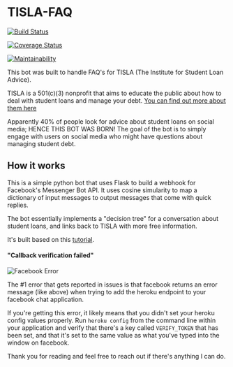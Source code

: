 # TISLA-FAQ

[![Build Status](https://travis-ci.org/davidawad/TISLA_FAQ.svg?branch=master)](https://travis-ci.org/davidawad/TISLA_FAQ)


[![Coverage Status](https://coveralls.io/repos/github/davidawad/TISLA_FAQ/badge.svg?branch=master)](https://coveralls.io/github/davidawad/TISLA_FAQ?branch=master)


[![Maintainability](https://api.codeclimate.com/v1/badges/74a0339033d7f15a68e7/maintainability)](https://codeclimate.com/github/davidawad/TISLA_FAQ/maintainability)


This bot was built to handle FAQ's for TISLA (The Institute for Student Loan Advice).

TISLA is a 501(c)(3) nonprofit that aims to educate the public about how to deal with student loans and manage your debt. [You can find out more about them here](https://freestudentloanadvice.org)

Apparently 40% of people look for advice about student loans on social media; HENCE THIS BOT WAS BORN!
The goal of the bot is to simply engage with users on social media who might have questions about managing student debt.


## How it works
This is a simple python bot that uses Flask to build a webhook for Facebook's Messenger Bot API.
It uses cosine simularity to map a dictionary of input messages to output messages that come with quick replies.


The bot essentially implements a "decision tree" for a conversation about student loans, and links back to TISLA with more free information.

It's built based on this [tutorial](https://blog.hartleybrody.com/fb-messenger-bot/).


#### "Callback verification failed"

![Facebook Error](https://cloud.githubusercontent.com/assets/18402893/21538944/f96fcd1e-cdc7-11e6-83ee-a866190d9080.png)

The #1 error that gets reported in issues is that facebook returns an error message (like above) when trying to add the heroku endpoint to your facebook chat application.

If you're getting this error, it likely means that you didn't set your heroku config values properly. Run `heroku config` from the command line within your application and verify that there's a key called `VERIFY_TOKEN` that has been set, and that it's set to the same value as what you've typed into the window on facebook.



Thank you for reading and feel free to reach out if there's anything I can do.
